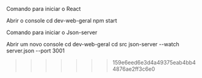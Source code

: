 
Comando para iniciar o React

Abrir o console
cd dev-web-geral
npm start

Comando para iniciar o Json-server

Abrir um novo console
cd dev-web-geral
cd src
json-server --watch server.json --port 3001
>>>>>>> 159e6eed6e3d4a49375eab4bb44876ae2ff3c6e0
